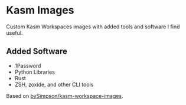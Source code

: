 # Kasm Images
Custom Kasm Workspaces images with added tools and software I find useful. 

## Added Software
* 1Password
* Python Libraries
* Rust
* ZSH, zoxide, and other CLI tools

Based on [bySimpson/kasm-workspace-images](https://github.com/bySimpson/kasm-workspace-images).

